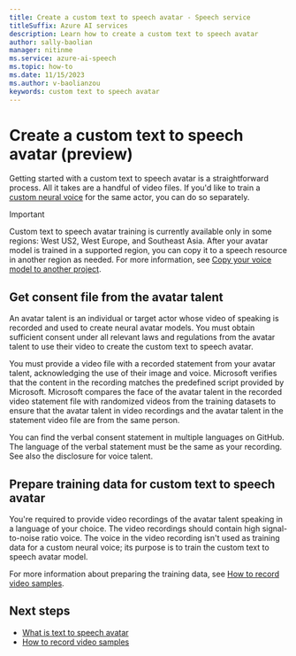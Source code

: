 ```yaml
---
title: Create a custom text to speech avatar - Speech service
titleSuffix: Azure AI services
description: Learn how to create a custom text to speech avatar
author: sally-baolian
manager: nitinme
ms.service: azure-ai-speech
ms.topic: how-to
ms.date: 11/15/2023
ms.author: v-baolianzou
keywords: custom text to speech avatar 
---
```


# Create a custom text to speech avatar (preview)

Getting started with a custom text to speech avatar is a straightforward process. All it takes are a handful of video files. If you'd like to train a [custom neural voice](../../custom-neural-voice.md) for the same actor, you can do so separately.

> [!IMPORTANT]
> Custom text to speech avatar training is currently available only in some regions: West US2, West Europe, and Southeast Asia. After your avatar model is trained in a supported region, you can copy it to a speech resource in another region as needed. For more information, see [Copy your voice model to another project](../../how-to-custom-voice-create-voice.md#copy-your-voice-model-to-another-project).

## Get consent file from the avatar talent

An avatar talent is an individual or target actor whose video of speaking is recorded and used to create neural avatar models. You must obtain sufficient consent under all relevant laws and regulations from the avatar talent to use their video to create the custom text to speech avatar.

You must provide a video file with a recorded statement from your avatar talent, acknowledging the use of their image and voice. Microsoft verifies that the content in the recording matches the predefined script provided by Microsoft. Microsoft compares the face of the avatar talent in the recorded video statement file with randomized videos from the training datasets to ensure that the avatar talent in video recordings and the avatar talent in the statement video file are from the same person.

You can find the verbal consent statement in multiple languages on GitHub. The language of the verbal statement must be the same as your recording. See also the disclosure for voice talent.

## Prepare training data for custom text to speech avatar

You're required to provide video recordings of the avatar talent speaking in a language of your choice. The video recordings should contain high signal-to-noise ratio voice. The voice in the video recording isn't used as training data for a custom neural voice; its purpose is to train the custom text to speech avatar model.

For more information about preparing the training data, see [How to record video samples](custom-avatar-record-video-samples.md).

## Next steps

* [What is text to speech avatar](what-is-text-to-speech-avatar.md)
* [How to record video samples](custom-avatar-record-video-samples.md)
